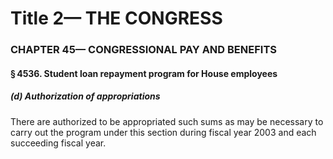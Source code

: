 
# Title 2— THE CONGRESS
### CHAPTER 45— CONGRESSIONAL PAY AND BENEFITS
#### § 4536. Student loan repayment program for House employees
##### (d) Authorization of appropriations

There are authorized to be appropriated such sums as may be necessary to carry out the program under this section during fiscal year 2003 and each succeeding fiscal year.
